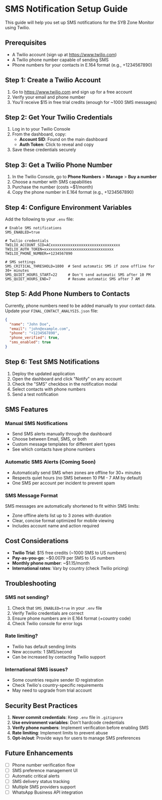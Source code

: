 # SMS Notification Setup Guide

This guide will help you set up SMS notifications for the SYB Zone Monitor using Twilio.

## Prerequisites

- A Twilio account (sign up at https://www.twilio.com)
- A Twilio phone number capable of sending SMS
- Phone numbers for your contacts in E.164 format (e.g., +1234567890)

## Step 1: Create a Twilio Account

1. Go to https://www.twilio.com and sign up for a free account
2. Verify your email and phone number
3. You'll receive $15 in free trial credits (enough for ~1000 SMS messages)

## Step 2: Get Your Twilio Credentials

1. Log in to your Twilio Console
2. From the dashboard, copy:
   - **Account SID**: Found on the main dashboard
   - **Auth Token**: Click to reveal and copy
3. Save these credentials securely

## Step 3: Get a Twilio Phone Number

1. In the Twilio Console, go to **Phone Numbers** > **Manage** > **Buy a number**
2. Choose a number with SMS capabilities
3. Purchase the number (costs ~$1/month)
4. Copy the phone number in E.164 format (e.g., +1234567890)

## Step 4: Configure Environment Variables

Add the following to your `.env` file:

```env
# Enable SMS notifications
SMS_ENABLED=true

# Twilio credentials
TWILIO_ACCOUNT_SID=ACxxxxxxxxxxxxxxxxxxxxxxxxxxxxxxxx
TWILIO_AUTH_TOKEN=xxxxxxxxxxxxxxxxxxxxxxxxxxxxxxxx
TWILIO_PHONE_NUMBER=+1234567890

# SMS settings
SMS_CRITICAL_THRESHOLD=1800  # Send automatic SMS if zone offline for 30+ minutes
SMS_QUIET_HOURS_START=22     # Don't send automatic SMS after 10 PM
SMS_QUIET_HOURS_END=7        # Resume automatic SMS after 7 AM
```

## Step 5: Add Phone Numbers to Contacts

Currently, phone numbers need to be added manually to your contact data. Update your `FINAL_CONTACT_ANALYSIS.json` file:

```json
{
  "name": "John Doe",
  "email": "john@example.com",
  "phone": "+1234567890",
  "phone_verified": true,
  "sms_enabled": true
}
```

## Step 6: Test SMS Notifications

1. Deploy the updated application
2. Open the dashboard and click "Notify" on any account
3. Check the "SMS" checkbox in the notification modal
4. Select contacts with phone numbers
5. Send a test notification

## SMS Features

### Manual SMS Notifications
- Send SMS alerts manually through the dashboard
- Choose between Email, SMS, or both
- Custom message templates for different alert types
- See which contacts have phone numbers

### Automatic SMS Alerts (Coming Soon)
- Automatically send SMS when zones are offline for 30+ minutes
- Respects quiet hours (no SMS between 10 PM - 7 AM by default)
- One SMS per account per incident to prevent spam

### SMS Message Format
SMS messages are automatically shortened to fit within SMS limits:
- Zone offline alerts list up to 3 zones with duration
- Clear, concise format optimized for mobile viewing
- Includes account name and action required

## Cost Considerations

- **Twilio Trial**: $15 free credits (~1000 SMS to US numbers)
- **Pay-as-you-go**: ~$0.0079 per SMS to US numbers
- **Monthly phone number**: ~$1.15/month
- **International rates**: Vary by country (check Twilio pricing)

## Troubleshooting

### SMS not sending?
1. Check that `SMS_ENABLED=true` in your `.env` file
2. Verify Twilio credentials are correct
3. Ensure phone numbers are in E.164 format (+country code)
4. Check Twilio console for error logs

### Rate limiting?
- Twilio has default sending limits
- New accounts: 1 SMS/second
- Can be increased by contacting Twilio support

### International SMS issues?
- Some countries require sender ID registration
- Check Twilio's country-specific requirements
- May need to upgrade from trial account

## Security Best Practices

1. **Never commit credentials**: Keep `.env` file in `.gitignore`
2. **Use environment variables**: Don't hardcode credentials
3. **Verify phone numbers**: Implement verification before enabling SMS
4. **Rate limiting**: Implement limits to prevent abuse
5. **Opt-in/out**: Provide ways for users to manage SMS preferences

## Future Enhancements

- [ ] Phone number verification flow
- [ ] SMS preference management UI
- [ ] Automatic critical alerts
- [ ] SMS delivery status tracking
- [ ] Multiple SMS providers support
- [ ] WhatsApp Business API integration